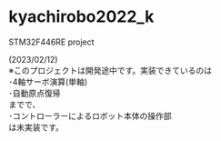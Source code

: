 # kyachirobo2022_k
STM32F446RE project

(2023/02/12)  
※このプロジェクトは開発途中です。実装できているのは  
･4軸サーボ演算(単軸)  
･自動原点復帰  
までで、  
･コントローラーによるロボット本体の操作部  
は未実装です。  
